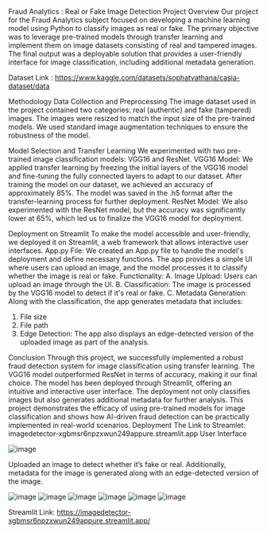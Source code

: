 
Fraud Analytics : Real or Fake Image Detection 
Project Overview
Our project for the Fraud Analytics subject focused on developing a machine learning model using Python to classify images as real or fake. The primary objective was to leverage pre-trained models through transfer learning and implement them on image datasets consisting of real and tampered images. The final output was a deployable solution that provides a user-friendly interface for image classification, including additional metadata generation.

Dataset Link : https://www.kaggle.com/datasets/sophatvathana/casia-dataset/data

Methodology
Data Collection and Preprocessing
The image dataset used in the project contained two categories: real (authentic) and fake (tampered) images. The images were resized to match the input size of the pre-trained models.
We used standard image augmentation techniques to ensure the robustness of the model.


Model Selection and Transfer Learning
We experimented with two pre-trained image classification models: VGG16 and ResNet. VGG16 Model:
We applied transfer learning by freezing the initial layers of the VGG16 model and fine-tuning the fully connected layers to adapt to our dataset.
After training the model on our dataset, we achieved an accuracy of approximately 85%.
The model was saved in the .h5 format after the transfer-learning process for further deployment. ResNet Model:
We also experimented with the ResNet model, but the accuracy was significantly lower at 65%, which led us to finalize the VGG16 model for deployment.


Deployment on Streamlit
To make the model accessible and user-friendly, we deployed it on Streamlit, a web framework that allows interactive user interfaces.
App.py File:
We created an App.py file to handle the model's deployment and define necessary functions.
The app provides a simple UI where users can upload an image, and the model processes it to classify whether the image is real or fake.
Functionality:
A.	Image Upload: Users can upload an image through the UI.
B.	Classification: The image is processed by the VGG16 model to detect if it's real or fake.
C.	Metadata Generation: Along with the classification, the app generates metadata that includes:
1.	File size
2.	File path
3.	Edge Detection: The app also displays an edge-detected version of the uploaded image as part of the analysis.
 
Conclusion
Through this project, we successfully implemented a robust fraud detection system for image classification using transfer learning. The VGG16 model outperformed ResNet in terms of accuracy, making it our final choice. The model has been deployed through Streamlit, offering an intuitive and interactive user interface. The deployment not only classifies images but also generates additional metadata for further analysis.
This project demonstrates the efficacy of using pre-trained models for image classification and shows how AI-driven fraud detection can be practically implemented in real-world scenarios.
Deployment
The Link to Streamlet: imagedetector-xgbmsr6npzxwun249appure.streamlit.app
User Interface

![image](https://github.com/user-attachments/assets/9a724207-9ce3-4cf9-b717-405783f3f72d)


Uploaded an image to detect whether it’s fake or real.
Additionally, metadata for the image is generated along with an edge-detected version of the image.
 
 ![image](https://github.com/user-attachments/assets/613869e1-102f-4904-8c50-418bcce6ca5e)
 ![image](https://github.com/user-attachments/assets/a5317f22-4425-4cff-a0b5-43ff1e71acd0)
![image](https://github.com/user-attachments/assets/955863ea-cac1-4244-93b4-a00d443f4501)
![image](https://github.com/user-attachments/assets/5b0367fe-60d8-45b4-a92c-d6f8d166a935)
![image](https://github.com/user-attachments/assets/4e8f914d-5f08-4216-8ecf-6268e2d9a06a)
![image](https://github.com/user-attachments/assets/13bf9baa-da67-467e-93ca-4c2d8f6affdf)


 
 Streamlit Link: https://imagedetector-xgbmsr6npzxwun249appure.streamlit.app/ 
